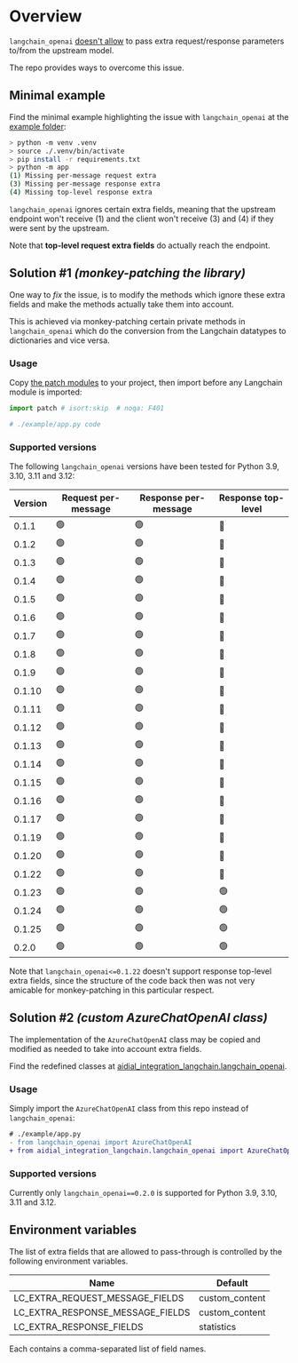 # Overview

`langchain_openai` [doesn't allow](https://github.com/langchain-ai/langchain/issues/26617) to pass extra request/response parameters to/from the upstream model.

The repo provides ways to overcome this issue.

## Minimal example

Find the minimal example highlighting the issue with `langchain_openai` at the [example folder](./example/):

```sh
> python -m venv .venv
> source ./.venv/bin/activate
> pip install -r requirements.txt
> python -m app
(1) Missing per-message request extra
(3) Missing per-message response extra
(4) Missing top-level response extra
```

`langchain_openai` ignores certain extra fields, meaning that the upstream endpoint won't receive (1) and the client won't receive (3) and (4) if they were sent by the upstream.

Note that **top-level request extra fields** do actually reach the endpoint.

## Solution #1 *(monkey-patching the library)*

One way to *fix* the issue, is to modify the methods which ignore these extra fields and make the methods actually take them into account.

This is achieved via monkey-patching certain private methods in `langchain_openai` which do the conversion from the Langchain datatypes to dictionaries and vice versa.

### Usage

Copy [the patch modules](./aidial_integration_langchain/patch/) to your project, then import before any Langchain module is imported:

```python
import patch # isort:skip  # noqa: F401

# ./example/app.py code
```

### Supported versions

The following `langchain_openai` versions have been tested for Python 3.9, 3.10, 3.11 and 3.12:

|Version|Request per-message|Response per-message|Response top-level|
|---|---|---|---|
|0.1.1|🟢|🟢|🔴|
|0.1.2|🟢|🟢|🔴|
|0.1.3|🟢|🟢|🔴|
|0.1.4|🟢|🟢|🔴|
|0.1.5|🟢|🟢|🔴|
|0.1.6|🟢|🟢|🔴|
|0.1.7|🟢|🟢|🔴|
|0.1.8|🟢|🟢|🔴|
|0.1.9|🟢|🟢|🔴|
|0.1.10|🟢|🟢|🔴|
|0.1.11|🟢|🟢|🔴|
|0.1.12|🟢|🟢|🔴|
|0.1.13|🟢|🟢|🔴|
|0.1.14|🟢|🟢|🔴|
|0.1.15|🟢|🟢|🔴|
|0.1.16|🟢|🟢|🔴|
|0.1.17|🟢|🟢|🔴|
|0.1.19|🟢|🟢|🔴|
|0.1.20|🟢|🟢|🔴|
|0.1.22|🟢|🟢|🔴|
|0.1.23|🟢|🟢|🟢|
|0.1.24|🟢|🟢|🟢|
|0.1.25|🟢|🟢|🟢|
|0.2.0|🟢|🟢|🟢|

Note that `langchain_openai<=0.1.22` doesn't support response top-level extra fields, since the structure of the code back then was not very amicable for monkey-patching in this particular respect.

## Solution #2 *(custom AzureChatOpenAI class)*

The implementation of the `AzureChatOpenAI` class may be copied and modified as needed to take into account extra fields.

Find the redefined classes at [aidial_integration_langchain.langchain_openai](./aidial_integration_langchain/langchain_openai/).

### Usage

Simply import the `AzureChatOpenAI` class from this repo instead of `langchain_openai`:

```diff
# ./example/app.py
- from langchain_openai import AzureChatOpenAI
+ from aidial_integration_langchain.langchain_openai import AzureChatOpenAI
```

### Supported versions

Currently only `langchain_openai==0.2.0` is supported for Python 3.9, 3.10, 3.11 and 3.12.

## Environment variables

The list of extra fields that are allowed to pass-through is controlled by the following environment variables.

|Name|Default|
|---|---|
|LC_EXTRA_REQUEST_MESSAGE_FIELDS|custom_content|
|LC_EXTRA_RESPONSE_MESSAGE_FIELDS|custom_content|
|LC_EXTRA_RESPONSE_FIELDS|statistics|

Each contains a comma-separated list of field names.
